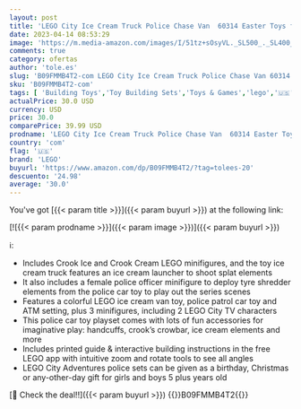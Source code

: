 ```yaml
---
layout: post
title: 'LEGO City Ice Cream Truck Police Chase Van  60314 Easter Toys for Kids  Girls and Boys Age 5 Plus Years Old with Splat Launcher & Police Car'
date: 2023-04-14 08:53:29
image: 'https://m.media-amazon.com/images/I/51tz+sOsyVL._SL500_._SL400_.jpg'
comments: true
category: ofertas
author: 'tole.es'
slug: 'B09FMMB4T2-com LEGO City Ice Cream Truck Police Chase Van 60314 Easter...'
sku: 'B09FMMB4T2-com'
tags: [ 'Building Toys','Toy Building Sets','Toys & Games','lego','🇺🇸', ]
actualPrice: 30.0 USD
currency: USD
price: 30.0
comparePrice: 39.99 USD
prodname: 'LEGO City Ice Cream Truck Police Chase Van  60314 Easter Toys for Kids  Girls and Boys Age 5 Plus Years Old with Splat Launcher & Police Car'
country: 'com'
flag: '🇺🇸'
brand: 'LEGO'
buyurl: 'https://www.amazon.com/dp/B09FMMB4T2/?tag=tolees-20'
descuento: '24.98'
average: '30.0'
---
```


You've got [{{< param title >}}]({{< param buyurl >}}) at the following link:

[![{{< param prodname >}}]({{< param image >}})]({{< param buyurl >}})

ℹ️:

- Includes Crook Ice and Crook Cream LEGO minifigures, and the toy ice cream truck features an ice cream launcher to shoot splat elements
- It also includes a female police officer minifigure to deploy tyre shredder elements from the police car toy to play out the series scenes
- Features a colorful LEGO ice cream van toy, police patrol car toy and ATM setting, plus 3 minifigures, including 2 LEGO City TV characters
- This police car toy playset comes with lots of fun accessories for imaginative play: handcuffs, crook’s crowbar, ice cream elements and more
- Includes printed guide & interactive building instructions in the free LEGO app with intuitive zoom and rotate tools to see all angles
- LEGO City Adventures police sets can be given as a birthday, Christmas or any-other-day gift for girls and boys 5 plus years old

[🛒 Check the deal!!]({{< param buyurl >}})
{{<world>}}B09FMMB4T2{{</world>}}
